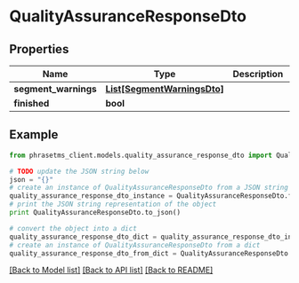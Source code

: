 # QualityAssuranceResponseDto

## Properties

| Name                 | Type                                                  | Description | Notes      |
| -------------------- | ----------------------------------------------------- | ----------- | ---------- |
| **segment_warnings** | [**List[SegmentWarningsDto]**](SegmentWarningsDto.md) |             | [optional] |
| **finished**         | **bool**                                              |             | [optional] |

## Example

```python
from phrasetms_client.models.quality_assurance_response_dto import QualityAssuranceResponseDto

# TODO update the JSON string below
json = "{}"
# create an instance of QualityAssuranceResponseDto from a JSON string
quality_assurance_response_dto_instance = QualityAssuranceResponseDto.from_json(json)
# print the JSON string representation of the object
print QualityAssuranceResponseDto.to_json()

# convert the object into a dict
quality_assurance_response_dto_dict = quality_assurance_response_dto_instance.to_dict()
# create an instance of QualityAssuranceResponseDto from a dict
quality_assurance_response_dto_from_dict = QualityAssuranceResponseDto.from_dict(quality_assurance_response_dto_dict)
```

[[Back to Model list]](../README.md#documentation-for-models) [[Back to API list]](../README.md#documentation-for-api-endpoints) [[Back to README]](../README.md)
